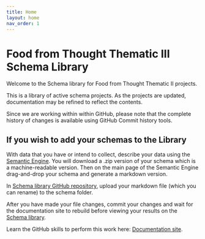 ```yaml
---
title: Home
layout: home
nav_order: 1
---
```


# Food from Thought Thematic III Schema Library

Welcome to the Schema library for Food from Thought Thematic II projects.

This is a library of active schema projects.  As the projects are updated, documentation may be refined to reflect the contents.

Since we are working within within GitHub, please note that the complete history of changes is available using GitHub Commit history tools.

## If you wish to add your schemas to the Library

With data that you have or intend to collect, describe your data using the [Semantic Engine](https://www.semanticengine.org). You will download a .zip version of your schema which is a machine-readable version. Then on the main page of the Semantic Engine drag-and-drop your schema and generate a markdown version.

In [Schema library GitHub repository](https://github.com/agrifooddatacanada/FfT_schema_library), upload your markdown file (which you can rename) to the schema folder.


After you have made your file changes, commit your changes and wait for the documentation site to rebuild before viewing your results on the [Schema library]().

Learn the GitHub skills to perform this work here: [Documentation site](https://climatesmartagcollab.github.io/Documentation-en/github/).
